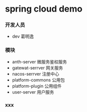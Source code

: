 # spring cloud demo


### 开发人员
 * dev 葛明逸

### 模块
 * anth-server    微服务鉴权服务
 * gatewat-serrver   网关服务
 * nacos-serrver    注册中心
 * platform-commons    公用包
 * platform-plugin    公用组件
 * user-server    用户服务
 
 
 ### xxx